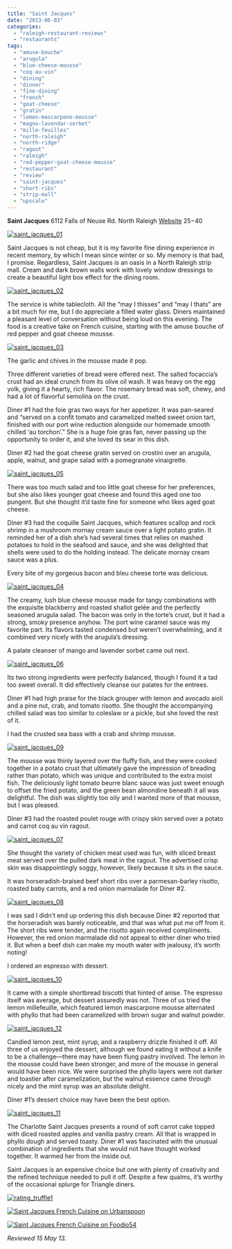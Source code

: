 ```yaml
---
title: "Saint Jacques"
date: "2013-06-03"
categories: 
  - "raleigh-restaurant-reviews"
  - "restaurants"
tags: 
  - "amuse-bouche"
  - "arugula"
  - "blue-cheese-mousse"
  - "coq-au-vin"
  - "dining"
  - "dinner"
  - "fine-dining"
  - "french"
  - "goat-cheese"
  - "gratin"
  - "lemon-mascarpone-mousse"
  - "magno-lavendar-sorbet"
  - "mille-feuilles"
  - "north-raleigh"
  - "north-ridge"
  - "ragout"
  - "raleigh"
  - "red-pepper-goat-cheese-mousse"
  - "restaurant"
  - "review"
  - "saint-jacques"
  - "short-ribs"
  - "strip-mall"
  - "upscale"
---
```


**Saint Jacques** 6112 Falls of Neuse Rd. North Raleigh [Website](http://www.saintjacquesfrenchcuisine.com/) $25-$40

[![saint_jacques_01](http://s3.amazonaws.com/thegourmez-wpmedia/2013/05/saint_jacques_01.jpg)](http://www.thegourmez.com/2013/06/saint-jacques/saint_jacques_01/)

Saint Jacques is not cheap, but it is my favorite fine dining experience in recent memory, by which I mean since winter or so. My memory is that bad, I promise. Regardless, Saint Jacques is an oasis in a North Raleigh strip mall. Cream and dark brown walls work with lovely window dressings to create a beautiful light box effect for the dining room.

[![saint_jacques_02](http://s3.amazonaws.com/thegourmez-wpmedia/2013/05/saint_jacques_02.jpg)](http://www.thegourmez.com/2013/06/saint-jacques/saint_jacques_02/)

The service is white tablecloth. All the “may I thisses” and “may I thats” are a bit much for me, but I do appreciate a filled water glass. Diners maintained a pleasant level of conversation without being loud on this evening. The food is a creative take on French cuisine, starting with the amuse bouche of red pepper and goat cheese mousse.

[![saint_jacques_03](http://s3.amazonaws.com/thegourmez-wpmedia/2013/05/saint_jacques_03.jpg)](http://www.thegourmez.com/2013/06/saint-jacques/saint_jacques_03/)

The garlic and chives in the mousse made it pop.

Three different varieties of bread were offered next. The salted focaccia’s crust had an ideal crunch from its olive oil wash. It was heavy on the egg yolk, giving it a hearty, rich flavor. The rosemary bread was soft, chewy, and had a lot of flavorful semolina on the crust.

Diner #1 had the foie gras two ways for her appetizer. It was pan-seared and “served on a confit tomato and caramelized melted sweet onion tart, finished with our port wine reduction alongside our homemade smooth chilled ‘au torchon’.” She is a huge foie gras fan, never passing up the opportunity to order it, and she loved its sear in this dish.

Diner #2 had the goat cheese gratin served on crostini over an arugula, apple, walnut, and grape salad with a pomegranate vinaigrette.

[![saint_jacques_05](http://s3.amazonaws.com/thegourmez-wpmedia/2013/05/saint_jacques_05.jpg)](http://www.thegourmez.com/2013/06/saint-jacques/saint_jacques_05/)

There was too much salad and too little goat cheese for her preferences, but she also likes younger goat cheese and found this aged one too pungent. But she thought it’d taste fine for someone who likes aged goat cheese.

Diner #3 had the coquille Saint Jacques, which features scallop and rock shrimp in a mushroom mornay cream sauce over a light potato gratin. It reminded her of a dish she’s had several times that relies on mashed potatoes to hold in the seafood and sauce, and she was delighted that shells were used to do the holding instead. The delicate mornay cream sauce was a plus.

Every bite of my gorgeous bacon and bleu cheese torte was delicious.

[![saint_jacques_04](http://s3.amazonaws.com/thegourmez-wpmedia/2013/05/saint_jacques_04.jpg)](http://www.thegourmez.com/2013/06/saint-jacques/saint_jacques_04/)

The creamy, lush blue cheese mousse made for tangy combinations with the exquisite blackberry and roasted shallot gelée and the perfectly seasoned arugula salad. The bacon was only in the torte’s crust, but it had a strong, smoky presence anyhow. The port wine caramel sauce was my favorite part. Its flavors tasted condensed but weren’t overwhelming, and it combined very nicely with the arugula’s dressing.

A palate cleanser of mango and lavender sorbet came out next.

[![saint_jacques_06](http://s3.amazonaws.com/thegourmez-wpmedia/2013/05/saint_jacques_06.jpg)](http://www.thegourmez.com/2013/06/saint-jacques/saint_jacques_06/)

Its two strong ingredients were perfectly balanced, though I found it a tad too sweet overall. It did effectively cleanse our palates for the entrees.

Diner #1 had high praise for the black grouper with lemon and avocado aioli and a pine nut, crab, and tomato risotto. She thought the accompanying chilled salad was too similar to coleslaw or a pickle, but she loved the rest of it.

I had the crusted sea bass with a crab and shrimp mousse.

[![saint_jacques_09](http://s3.amazonaws.com/thegourmez-wpmedia/2013/05/saint_jacques_09.jpg)](http://www.thegourmez.com/2013/06/saint-jacques/saint_jacques_09/)

The mousse was thinly layered over the fluffy fish, and they were cooked together in a potato crust that ultimately gave the impression of breading rather than potato, which was unique and contributed to the extra moist fish. The deliciously light tomato beurre blanc sauce was just sweet enough to offset the fried potato, and the green bean almondine beneath it all was delightful. The dish was slightly too oily and I wanted more of that mousse, but I was pleased.

Diner #3 had the roasted poulet rouge with crispy skin served over a potato and carrot coq au vin ragout.

[![saint_jacques_07](http://s3.amazonaws.com/thegourmez-wpmedia/2013/05/saint_jacques_07.jpg)](http://www.thegourmez.com/2013/06/saint-jacques/saint_jacques_07/)

She thought the variety of chicken meat used was fun, with sliced breast meat served over the pulled dark meat in the ragout. The advertised crisp skin was disappointingly soggy, however, likely because it sits in the sauce.

It was horseradish-braised beef short ribs over a parmesan-barley risotto, roasted baby carrots, and a red onion marmalade for Diner #2.

[![saint_jacques_08](http://s3.amazonaws.com/thegourmez-wpmedia/2013/05/saint_jacques_08.jpg)](http://www.thegourmez.com/2013/06/saint-jacques/saint_jacques_08/)

I was sad I didn’t end up ordering this dish because Diner #2 reported that the horseradish was barely noticeable, and that was what put me off from it. The short ribs were tender, and the risotto again received compliments. However, the red onion marmalade did not appeal to either diner who tried it. But when a beef dish can make my mouth water with jealousy, it’s worth noting!

I ordered an espresso with dessert.

[![saint_jacques_10](http://s3.amazonaws.com/thegourmez-wpmedia/2013/05/saint_jacques_10.jpg)](http://www.thegourmez.com/2013/06/saint-jacques/saint_jacques_10/)

It came with a simple shortbread biscotti that hinted of anise. The espresso itself was average, but dessert assuredly was not. Three of us tried the lemon millefeuille, which featured lemon mascarpone mousse alternated with phyllo that had been caramelized with brown sugar and walnut powder.

[![saint_jacques_12](http://s3.amazonaws.com/thegourmez-wpmedia/2013/05/saint_jacques_12.jpg)](http://www.thegourmez.com/2013/06/saint-jacques/saint_jacques_12/)

Candied lemon zest, mint syrup, and a raspberry drizzle finished it off. All three of us enjoyed the dessert, although we found eating it without a knife to be a challenge—there may have been flung pastry involved. The lemon in the mousse could have been stronger, and more of the mousse in general would have been nice. We were surprised the phyllo layers were not darker and toastier after caramelization, but the walnut essence came through nicely and the mint syrup was an absolute delight.

Diner #1’s dessert choice may have been the best option.

[![saint_jacques_11](http://s3.amazonaws.com/thegourmez-wpmedia/2013/05/saint_jacques_11.jpg)](http://www.thegourmez.com/2013/06/saint-jacques/saint_jacques_11/)

The Charlotte Saint Jacques presents a round of soft carrot cake topped with diced roasted apples and vanilla pastry cream. All that is wrapped in phyllo dough and served toasty. Diner #1 was fascinated with the unusual combination of ingredients that she would not have thought worked together. It warmed her from the inside out.

Saint Jacques is an expensive choice but one with plenty of creativity and the refined technique needed to pull it off. Despite a few qualms, it’s worthy of the occasional splurge for Triangle diners.

[![rating_truffle1](http://s3.amazonaws.com/thegourmez-wpmedia/2009/02/rating_truffle1.gif)](http://www.thegourmez.com/2009/02/silk-hope-winery-nc-traminette-2007/rating_truffle1/)

[![Saint Jacques French Cuisine on Urbanspoon](http://www.urbanspoon.com/b/link/292112/minilink.gif)](http://www.urbanspoon.com/r/25/292112/restaurant/North-Raleigh/Saint-Jacques-French-Cuisine-Raleigh)

[![Saint Jacques French Cuisine on Foodio54](http://foodio54.com/images/badge-1-5477f.jpg)](http://foodio54.com/restaurant/Raleigh-NC/5477f/Saint-Jacques-French-Cuisine)

_Reviewed 15 May 13._
